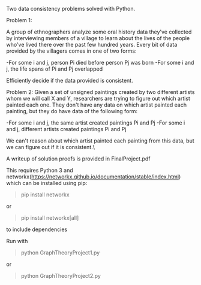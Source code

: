 Two data consistency problems solved with Python.

Problem 1:

A group of ethnographers analyze some oral history data they've collected by interviewing members of a village to learn about the lives of the people who've lived there over the past few hundred years. Every bit of data provided by the villagers comes in one of two forms:

-For some i and j, person Pi died before person Pj was born
-For some i and j, the life spans of Pi and Pj overlapped

Efficiently decide if the data provided is consistent.

Problem 2:
Given a set of unsigned paintings created by two different artists whom we will call X and Y, researchers are trying to figure out which artist painted each one. They don't have any data on which artist painted each painting, but they do have data of the following form:

-For some i and j, the same artist created paintings Pi and Pj
-For some i and j, different artists created paintings Pi and Pj

We can't reason about which artist painted each painting from this data, but we can figure out if it is consistent.\\

A writeup of solution proofs is provided in FinalProject.pdf

This requires Python 3 and networkx(https://networkx.github.io/documentation/stable/index.html) which can be installed using pip:

>pip install networkx

or

>pip install networkx[all]

to include dependencies

Run with

>python GraphTheoryProject1.py

or

>python GraphTheoryProject2.py
